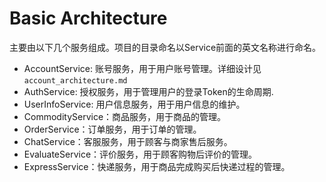 # Basic Architecture
主要由以下几个服务组成。项目的目录命名以Service前面的英文名称进行命名。
* AccountService: 账号服务，用于用户账号管理。详细设计见`account_architecture.md`
* AuthService: 授权服务，用于管理用户的登录Token的生命周期.
* UserInfoService: 用户信息服务，用于用户信息的维护。
* CommodityService：商品服务，用于商品的管理。
* OrderService：订单服务，用于订单的管理。
* ChatService：客服服务，用于顾客与商家售后服务。
* EvaluateService：评价服务，用于顾客购物后评价的管理。
* ExpressService：快递服务，用于商品完成购买后快递过程的管理。